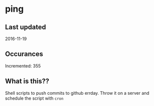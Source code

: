 # ping

## Last updated
2016-11-19

## Occurances
Incremented: 355

## What is this?? 
Shell scripts to push commits to github errday. Throw it on a server and schedule the script with `cron`
